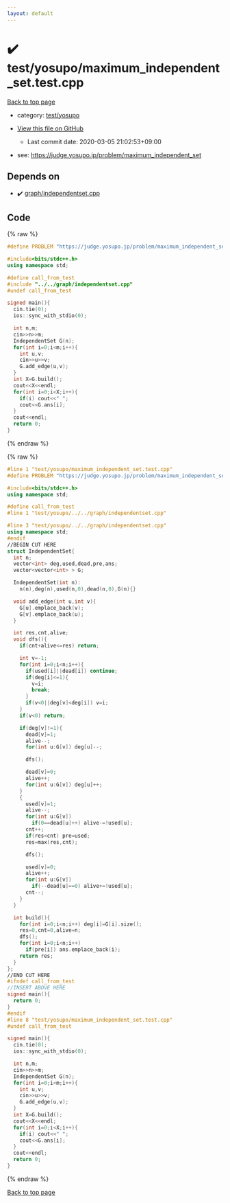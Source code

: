 ```yaml
---
layout: default
---
```


<!-- mathjax config similar to math.stackexchange -->
<script type="text/javascript" async
  src="https://cdnjs.cloudflare.com/ajax/libs/mathjax/2.7.5/MathJax.js?config=TeX-MML-AM_CHTML">
</script>
<script type="text/x-mathjax-config">
  MathJax.Hub.Config({
    TeX: { equationNumbers: { autoNumber: "AMS" }},
    tex2jax: {
      inlineMath: [ ['$','$'] ],
      processEscapes: true
    },
    "HTML-CSS": { matchFontHeight: false },
    displayAlign: "left",
    displayIndent: "2em"
  });
</script>

<script type="text/javascript" src="https://cdnjs.cloudflare.com/ajax/libs/jquery/3.4.1/jquery.min.js"></script>
<script src="https://cdn.jsdelivr.net/npm/jquery-balloon-js@1.1.2/jquery.balloon.min.js" integrity="sha256-ZEYs9VrgAeNuPvs15E39OsyOJaIkXEEt10fzxJ20+2I=" crossorigin="anonymous"></script>
<script type="text/javascript" src="../../../assets/js/copy-button.js"></script>
<link rel="stylesheet" href="../../../assets/css/copy-button.css" />


# :heavy_check_mark: test/yosupo/maximum_independent_set.test.cpp

<a href="../../../index.html">Back to top page</a>

* category: <a href="../../../index.html#0b58406058f6619a0f31a172defc0230">test/yosupo</a>
* <a href="{{ site.github.repository_url }}/blob/master/test/yosupo/maximum_independent_set.test.cpp">View this file on GitHub</a>
    - Last commit date: 2020-03-05 21:02:53+09:00


* see: <a href="https://judge.yosupo.jp/problem/maximum_independent_set">https://judge.yosupo.jp/problem/maximum_independent_set</a>


## Depends on

* :heavy_check_mark: <a href="../../../library/graph/independentset.cpp.html">graph/independentset.cpp</a>


## Code

<a id="unbundled"></a>
{% raw %}
```cpp
#define PROBLEM "https://judge.yosupo.jp/problem/maximum_independent_set"

#include<bits/stdc++.h>
using namespace std;

#define call_from_test
#include "../../graph/independentset.cpp"
#undef call_from_test

signed main(){
  cin.tie(0);
  ios::sync_with_stdio(0);

  int n,m;
  cin>>n>>m;
  IndependentSet G(n);
  for(int i=0;i<m;i++){
    int u,v;
    cin>>u>>v;
    G.add_edge(u,v);
  }
  int X=G.build();
  cout<<X<<endl;
  for(int i=0;i<X;i++){
    if(i) cout<<" ";
    cout<<G.ans[i];
  }
  cout<<endl;
  return 0;
}

```
{% endraw %}

<a id="bundled"></a>
{% raw %}
```cpp
#line 1 "test/yosupo/maximum_independent_set.test.cpp"
#define PROBLEM "https://judge.yosupo.jp/problem/maximum_independent_set"

#include<bits/stdc++.h>
using namespace std;

#define call_from_test
#line 1 "test/yosupo/../../graph/independentset.cpp"

#line 3 "test/yosupo/../../graph/independentset.cpp"
using namespace std;
#endif
//BEGIN CUT HERE
struct IndependentSet{
  int n;
  vector<int> deg,used,dead,pre,ans;
  vector<vector<int> > G;

  IndependentSet(int n):
    n(n),deg(n),used(n,0),dead(n,0),G(n){}

  void add_edge(int u,int v){
    G[u].emplace_back(v);
    G[v].emplace_back(u);
  }

  int res,cnt,alive;
  void dfs(){
    if(cnt+alive<=res) return;

    int v=-1;
    for(int i=0;i<n;i++){
      if(used[i]||dead[i]) continue;
      if(deg[i]<=1){
        v=i;
        break;
      }
      if(v<0||deg[v]<deg[i]) v=i;
    }
    if(v<0) return;

    if(deg[v]!=1){
      dead[v]=1;
      alive--;
      for(int u:G[v]) deg[u]--;

      dfs();

      dead[v]=0;
      alive++;
      for(int u:G[v]) deg[u]++;
    }
    {
      used[v]=1;
      alive--;
      for(int u:G[v])
        if(0==dead[u]++) alive-=!used[u];
      cnt++;
      if(res<cnt) pre=used;
      res=max(res,cnt);

      dfs();

      used[v]=0;
      alive++;
      for(int u:G[v])
        if(--dead[u]==0) alive+=!used[u];
      cnt--;
    }
  }

  int build(){
    for(int i=0;i<n;i++) deg[i]=G[i].size();
    res=0,cnt=0,alive=n;
    dfs();
    for(int i=0;i<n;i++)
      if(pre[i]) ans.emplace_back(i);
    return res;
  }
};
//END CUT HERE
#ifndef call_from_test
//INSERT ABOVE HERE
signed main(){
  return 0;
}
#endif
#line 8 "test/yosupo/maximum_independent_set.test.cpp"
#undef call_from_test

signed main(){
  cin.tie(0);
  ios::sync_with_stdio(0);

  int n,m;
  cin>>n>>m;
  IndependentSet G(n);
  for(int i=0;i<m;i++){
    int u,v;
    cin>>u>>v;
    G.add_edge(u,v);
  }
  int X=G.build();
  cout<<X<<endl;
  for(int i=0;i<X;i++){
    if(i) cout<<" ";
    cout<<G.ans[i];
  }
  cout<<endl;
  return 0;
}

```
{% endraw %}

<a href="../../../index.html">Back to top page</a>

